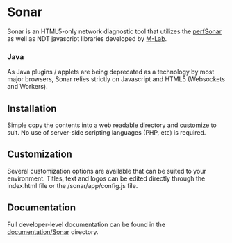 # Sonar

Sonar is an HTML5-only network diagnostic tool that utilizes the [perfSonar](http://www.perfsonar.net/) as well as NDT javascript libraries developed by [M-Lab](http://www.measurementlab.net/).

### Java

As Java plugins / applets are being deprecated as a technology by most major browsers, Sonar relies strictly on Javascript and HTML5 (Websockets and Workers).

## Installation

Simple copy the contents into a web readable directory and [customize](#customization) to suit. No use of server-side scripting languages (PHP, etc) is required.

## Customization

Several customization options are available that can be suited to your environment. Titles, text and logos can be edited directly through the index.html file or the /sonar/app/config.js file.

## Documentation

Full developer-level documentation can be found in the [documentation/Sonar](documentation/sonar) directory. 